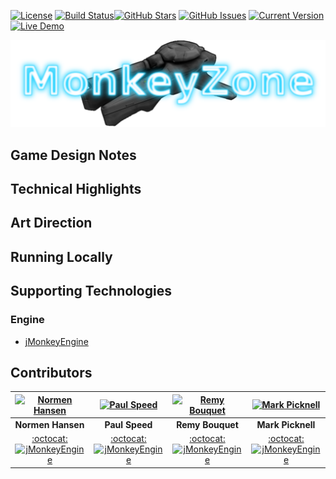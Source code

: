 [![License](https://img.shields.io/badge/License-BSD%203--Clause-blue.svg)](https://opensource.org/licenses/BSD-3-Clause) [![Build Status](https://travis-ci.org/SkidRunner/MonkeyZone.svg?branch=master)](https://travis-ci.org/SkidRunner/MonkeyZone)[![GitHub Stars](https://img.shields.io/github/stars/SkidRunner/MonkeyZone.svg)](https://github.com/SkidRunner/MonkeyZone/stargazers)
[![GitHub Issues](https://img.shields.io/github/issues/SkidRunner/MonkeyZone.svg)](https://github.com/SkidRunner/MonkeyZone/issues) [![Current Version](https://img.shields.io/badge/version-1.0.0-green.svg)](https://github.com/SkidRunner/MonkeyZone) [![Live Demo](https://img.shields.io/badge/demo-online-red.svg)]()

[![README](https://github.com/SkidRunner/MonkeyZone/blob/master/README.png)]()

## Game Design Notes

## Technical Highlights

## Art Direction

## Running Locally

## Supporting Technologies
### Engine
* [jMonkeyEngine](http://jmonkeyengine.org/)

## Contributors

| [![Normen Hansen](https://jme-hub-cdn-jmonkeyengineor.netdna-ssl.com/user_avatar/hub.jmonkeyengine.org/normen/120/337_1.png)](https://hub.jmonkeyengine.org/users/normen) | [![Paul Speed](https://jme-hub-cdn-jmonkeyengineor.netdna-ssl.com/user_avatar/hub.jmonkeyengine.org/pspeed/120/516_1.png)](https://hub.jmonkeyengine.org/users/pspeed) | [![Remy Bouquet](https://jme-hub-cdn-jmonkeyengineor.netdna-ssl.com/user_avatar/hub.jmonkeyengine.org/nehon/120/393_1.png)](https://hub.jmonkeyengine.org/users/nehon) | [![Mark Picknell](https://jme-hub-cdn-jmonkeyengineor.netdna-ssl.com/user_avatar/hub.jmonkeyengine.org/skidrunner/120/1937_1.png)](https://hub.jmonkeyengine.org/users/skidrunner) |
|:---:|:---:|:---:|:---:|
| **Normen Hansen** | **Paul Speed** | **Remy Bouquet** | **Mark Picknell** |
| [:octocat:](https://github.com/normen) [![jMonkeyEngine](https://avatars0.githubusercontent.com/u/1562906?v=3&s=20)](https://hub.jmonkeyengine.org/users/normen) | [:octocat:](https://github.com/pspeed42) [![jMonkeyEngine](https://avatars0.githubusercontent.com/u/1562906?v=3&s=20)](https://hub.jmonkeyengine.org/users/pspeed) | [:octocat:](https://github.com/nehon) [![jMonkeyEngine](https://avatars0.githubusercontent.com/u/1562906?v=3&s=20)](https://hub.jmonkeyengine.org/users/nehon) | [:octocat:](https://github.com/skidrunner) [![jMonkeyEngine](https://avatars0.githubusercontent.com/u/1562906?v=3&s=20)](https://hub.jmonkeyengine.org/users/skidrunner) |
